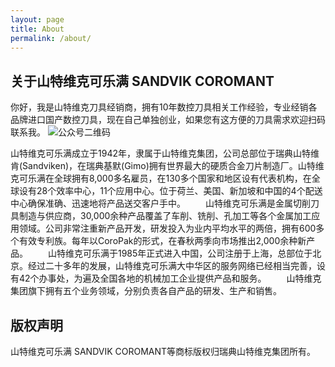 ```yaml
---
layout: page
title: About
permalink: /about/
---
```


## 关于山特维克可乐满 SANDVIK COROMANT
你好，我是山特维克刀具经销商，拥有10年数控刀具相关工作经验，专业经销各品牌进口国产数控刀具，现在自己单独创业，如果您有这方便的刀具需求欢迎扫码联系我。
![公众号二维码](https://github.com/lemonchann/images/raw/master/gzh/%E6%96%87%E6%9C%AB%E6%8E%A8%E5%B9%BF%E6%96%87%E6%A1%88.png)

山特维克可乐满成立于1942年，隶属于山特维克集团，公司总部位于瑞典山特维肯(Sandviken)，在瑞典基默(Gimo)拥有世界最大的硬质合金刀片制造厂。山特维克可乐满在全球拥有8,000多名雇员，在130多个国家和地区设有代表机构，在全球设有28个效率中心，11个应用中心。位于荷兰、美国、新加坡和中国的4个配送中心确保准确、迅速地将产品送交客户手中。
　　山特维克可乐满是金属切削刀具制造与供应商，30,000余种产品覆盖了车削、铣削、孔加工等各个金属加工应用领域。公司非常注重新产品开发，研发投入为业内平均水平的两倍，拥有600多个有效专利族。每年以CoroPak的形式，在春秋两季向市场推出2,000余种新产品。
　　山特维克可乐满于1985年正式进入中国，公司注册于上海，总部位于北京。经过二十多年的发展，山特维克可乐满大中华区的服务网络已经相当完善，设有42个办事处，为遍及全国各地的机械加工企业提供产品和服务。
　　山特维克集团旗下拥有五个业务领域，分别负责各自产品的研发、生产和销售。


## 版权声明

山特维克可乐满 SANDVIK COROMANT等商标版权归瑞典山特维克集团所有。
